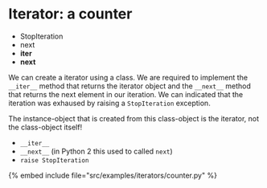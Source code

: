 # Iterator: a counter

* StopIteration
* next
* __iter__
* __next__

We can create a iterator using a class. We are required to implement the `__iter__` method that returns the iterator object
and the `__next__` method that returns the next element in our iteration. We can indicated that the iteration was exhaused
by raising a `StopIteration` exception.

The instance-object that is created from this class-object is the iterator, not the class-object itself!


* `__iter__`
* `__next__` (in Python 2 this used to called `next`)
* `raise StopIteration`

{% embed include file="src/examples/iterators/counter.py" %}



